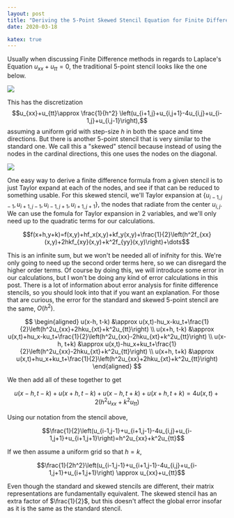 ```yaml
---
layout: post
title: "Deriving the 5-Point Skewed Stencil Equation for Finite Difference Approximation of the Laplacian"
date: 2020-03-18

katex: true
---
```


Usually when discussing Finite Difference methods in regards to Laplace's Equation $u_{xx} + u_{tt} = 0$, the traditional 5-point stencil looks like the one below.

<div class="text-center"><img src="{{site.baseurl}}/img/5PointStandard.svg" class="img-fluid"></div>

This has the discretization $$u_{xx}+u_{tt}\approx \frac{1}{h^2} \left(u_{i+1,j}+u_{i,j+1}-4u_{i,j}+u_{i-1,j}+u_{i,j-1}\right),$$ assuming a uniform grid with step-size $h$ in both the space and time directions. But there is another 5-point stencil that is very similar to the standard one. We call this a "skewed" stencil because instead of using the nodes in the cardinal directions, this one uses the nodes on the diagonal.

<div class="text-center"><img src="{{site.baseurl}}/img/5PointSkewed.svg" class="img-fluid"></div>

One easy way to derive a finite difference formula from a given stencil is to just Taylor expand at each of the nodes, and see if that can be reduced to something usable. For this skewed stencil, we'll Taylor expansion at $\{u_{i-1,j-1},u_{i+1,j-1},u_{i-1,j+1}, u_{i+1,j+1}\}$, the nodes that radiate from the center $u_{i,j}$. We can use the fomula for Taylor expansion in 2 variables, and we'll only need up to the quadratic terms for our calculations.

$$f(x+h,y+k)=f(x,y)+hf_x(x,y)+kf_y(x,y)+\frac{1}{2}\left(h^2f_{xx}(x,y)+2hkf_{xy}(x,y)+k^2f_{yy}(x,y)\right)+\dots$$

This is an infinite sum, but we won't be needed all of inifnity for this. We're only going to need up the second order terms here, so we can disregard the higher order terms. Of course by doing this, we will introduce some error in our calculations, but I won't be doing any kind of error calculations in this post. There is a lot of information about error analysis for finite difference stencils, so you should look into that if you want an explanation. For those that are curious, the error for the standard and skewed 5-point stencil are the same, $O(h^2)$.

$$
\begin{aligned}
u(x-h, t-k) &\approx u(x,t)-hu_x-ku_t+\frac{1}{2}\left(h^2u_{xx}+2hku_{xt}+k^2u_{tt}\right) \\
u(x+h, t-k) &\approx u(x,t)+hu_x-ku_t+\frac{1}{2}\left(h^2u_{xx}-2hku_{xt}+k^2u_{tt}\right) \\
u(x-h, t+k) &\approx u(x,t)-hu_x+ku_t+\frac{1}{2}\left(h^2u_{xx}-2hku_{xt}+k^2u_{tt}\right) \\
u(x+h, t+k) &\approx u(x,t)+hu_x+ku_t+\frac{1}{2}\left(h^2u_{xx}+2hku_{xt}+k^2u_{tt}\right)
\end{aligned}
$$

We then add all of these together to get

$$u(x-h,t-k)+u(x+h,t-k)+u(x-h,t+k)+u(x+h,t+k)=4u(x,t)+2(h^2u_{xx}+k^2u_{tt})$$

Using our notation from the stencil above,

$$\frac{1}{2}\left(u_{i-1,j-1}+u_{i+1,j-1}-4u_{i,j}+u_{i-1,j+1}+u_{i+1,j+1}\right)=h^2u_{xx}+k^2u_{tt}$$

If we then assume a uniform grid so that $h=k$,

$$\frac{1}{2h^2}\left(u_{i-1,j-1}+u_{i+1,j-1}-4u_{i,j}+u_{i-1,j+1}+u_{i+1,j+1}\right) \approx u_{xx}+u_{tt}$$

Even though the standard and skewed stencils are different, their matrix representations are fundamentally equivalent. The skewed stencil has an extra factor of $\frac{1}{2}$, but this doesn't affect the global error insofar as it is the same as the standard stencil.
